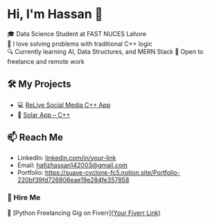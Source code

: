 # Hi, I'm Hassan 👋
🎓 Data Science Student at FAST NUCES Lahore  
🧠 I love solving problems with traditional C++ logic  
🔍 Currently learning AI, Data Structures, and MERN Stack 
🚀 Open to freelance and remote work

## 🛠️ My Projects
- 💻 [ReLive Social Media C++ App]([https://github.com/your-repo-link](https://github.com/HassanNawaz14/ReLive-CLI-App))  
- 🔢 [Solar App – C++]([https://github.com/your-repo-link](https://github.com/HassanNawaz14/Solar-Project))  

## 📫 Reach Me
- LinkedIn: [linkedin.com/in/your-link](https://www.linkedin.com/in/hassan-nawaz-322331256/)
- Email: hafizhassan142003@gmail.com
- Portfolio: https://suave-cyclone-fc5.notion.site/Portfolio-220bf39fd726806eae19e284fe357858

### 📌 Hire Me
💼 [Python Freelancing Gig on Fiverr]([Your Fiverr Link](http://www.fiverr.com/s/AykGoXR)) 
